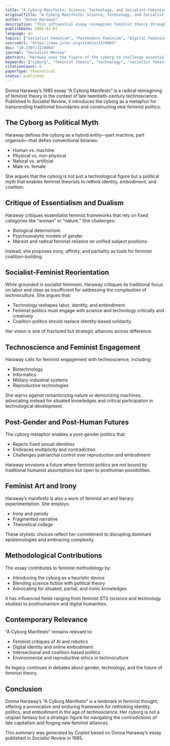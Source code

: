 ```yaml
---
title: "A Cyborg Manifesto: Science, Technology, and Socialist-Feminism in the Late Twentieth Century"
originalTitle: "A Cyborg Manifesto: Science, Technology, and Socialist-Feminism in the Late Twentieth Century"
author: "Donna Haraway"
description: "This influential essay reimagines feminist theory through the metaphor of the cyborg—a hybrid of machine and organism. Haraway critiques traditional boundaries between human and non-human, nature and culture, and proposes a post-gender, post-essentialist feminist politics rooted in affinity, irony, and technological embodiment."
publishDate: 1985-01-01
language: en
topics: ["Socialist Feminism", "Postmodern Feminism", "Digital Feminism", "Capitalism Critique", "Feminist Art"]
sourceUrl: "https://www.jstor.org/stable/3174064"
doi: "10.2307/3174064"
journal: "Socialist Review"
abstract: "Haraway uses the figure of the cyborg to challenge essentialist and dualistic thinking in feminist theory. She argues that the boundaries between human and machine, physical and non-physical, are increasingly blurred, and that feminist politics must embrace hybridity, irony, and coalition over identity. The manifesto critiques Marxist, psychoanalytic, and radical feminist frameworks, offering a new vision for socialist-feminist engagement in the technoscientific age."
keywords: ["cyborg", "feminist theory", "technology", "socialist feminism", "posthumanism"]
citationCount: 6
paperType: theoretical
status: published
---
```


Donna Haraway’s 1985 essay “A Cyborg Manifesto” is a radical reimagining of feminist theory in the context of late twentieth-century technoscience. Published in *Socialist Review*, it introduces the cyborg as a metaphor for transcending traditional boundaries and constructing new feminist politics.

## The Cyborg as Political Myth

Haraway defines the cyborg as a hybrid entity—part machine, part organism—that defies conventional binaries:

- Human vs. machine
- Physical vs. non-physical
- Natural vs. artificial
- Male vs. female

She argues that the cyborg is not just a technological figure but a political myth that enables feminist theorists to rethink identity, embodiment, and coalition.

## Critique of Essentialism and Dualism

Haraway critiques essentialist feminist frameworks that rely on fixed categories like “woman” or “nature.” She challenges:

- Biological determinism
- Psychoanalytic models of gender
- Marxist and radical feminist reliance on unified subject positions

Instead, she proposes irony, affinity, and partiality as tools for feminist coalition-building.

## Socialist-Feminist Reorientation

While grounded in socialist feminism, Haraway critiques its traditional focus on labor and class as insufficient for addressing the complexities of technoculture. She argues that:

- Technology reshapes labor, identity, and embodiment
- Feminist politics must engage with science and technology critically and creatively
- Coalition politics should replace identity-based solidarity

Her vision is one of fractured but strategic alliances across difference.

## Technoscience and Feminist Engagement

Haraway calls for feminist engagement with technoscience, including:

- Biotechnology
- Informatics
- Military-industrial systems
- Reproductive technologies

She warns against romanticizing nature or demonizing machines, advocating instead for situated knowledges and critical participation in technological development.

## Post-Gender and Post-Human Futures

The cyborg metaphor enables a post-gender politics that:

- Rejects fixed sexual identities
- Embraces multiplicity and contradiction
- Challenges patriarchal control over reproduction and embodiment

Haraway envisions a future where feminist politics are not bound by traditional humanist assumptions but open to posthuman possibilities.

## Feminist Art and Irony

Haraway’s manifesto is also a work of feminist art and literary experimentation. She employs:

- Irony and parody
- Fragmented narrative
- Theoretical collage

These stylistic choices reflect her commitment to disrupting dominant epistemologies and embracing complexity.

## Methodological Contributions

The essay contributes to feminist methodology by:

- Introducing the cyborg as a heuristic device
- Blending science fiction with political theory
- Advocating for situated, partial, and ironic knowledges

It has influenced fields ranging from feminist STS (science and technology studies) to posthumanism and digital humanities.

## Contemporary Relevance

“A Cyborg Manifesto” remains relevant to:

- Feminist critiques of AI and robotics
- Digital identity and online embodiment
- Intersectional and coalition-based politics
- Environmental and reproductive ethics in technoculture

Its legacy continues in debates about gender, technology, and the future of feminist theory.

## Conclusion

Donna Haraway’s “A Cyborg Manifesto” is a landmark in feminist thought, offering a provocative and enduring framework for rethinking identity, politics, and embodiment in the age of technoscience. Her cyborg is not a utopian fantasy but a strategic figure for navigating the contradictions of late capitalism and forging new feminist alliances.

This summary was generated by Copilot based on Donna Haraway’s essay published in *Socialist Review* in 1985.
